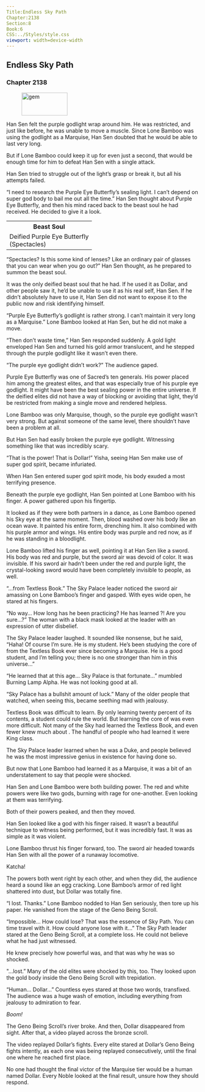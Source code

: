 ```yaml
---
Title:Endless Sky Path
Chapter:2138
Section:8
Book:6
CSS:../Styles/style.css
viewport: width=device-width
---
```


## Endless Sky Path
### Chapter 2138

<figure>
	<img src="../Images/gem.gif" alt="gem" id="gem" width="120" height="60" />
</figure>



Han Sen felt the purple godlight wrap around him. He was restricted, and just like before, he was unable to move a muscle. Since Lone Bamboo was using the godlight as a Marquise, Han Sen doubted that he would be able to last very long.

But if Lone Bamboo could keep it up for even just a second, that would be enough time for him to defeat Han Sen with a single attack.

Han Sen tried to struggle out of the light’s grasp or break it, but all his attempts failed.

“I need to research the Purple Eye Butterfly’s sealing light. I can’t depend on super god body to bail me out all the time.” Han Sen thought about Purple Eye Butterfly, and then his mind raced back to the beast soul he had received. He decided to give it a look.

<div class="tables">
	<table class="beast">
		<tr>
			<th>Beast Soul</th>
		</tr><tr>
			<td>Deified Purple Eye Butterfly<br>
				<span class="type">(Spectacles)</span>
			</td>
		</tr>
	</table>
	<!-- Deified Beast Soul: Purple Eye Butterfly (Spectacles-type) -->
</div>

“Spectacles? Is this some kind of lenses? Like an ordinary pair of glasses that you can wear when you go out?” Han Sen thought, as he prepared to summon the beast soul.

It was the only deified beast soul that he had. If he used it as Dollar, and other people saw it, he’d be unable to use it as his real self, Han Sen. If he didn’t absolutely have to use it, Han Sen did not want to expose it to the public now and risk identifying himself.

“Purple Eye Butterfly’s godlight is rather strong. I can’t maintain it very long as a Marquise.” Lone Bamboo looked at Han Sen, but he did not make a move.

“Then don’t waste time,” Han Sen responded suddenly. A gold light enveloped Han Sen and turned his gold armor translucent, and he stepped through the purple godlight like it wasn’t even there.

“The purple eye godlight didn’t work?” The audience gaped.

Purple Eye Butterfly was one of Sacred’s ten generals. His power placed him among the greatest elites, and that was especially true of his purple eye godlight. It might have been the best sealing power in the entire universe. If the deified elites did not have a way of blocking or avoiding that light, they’d be restricted from making a single move and rendered helpless.

Lone Bamboo was only Marquise, though, so the purple eye godlight wasn’t very strong. But against someone of the same level, there shouldn’t have been a problem at all.

But Han Sen had easily broken the purple eye godlight. Witnessing something like that was incredibly scary.

“That is the power! That is Dollar!” Yisha, seeing Han Sen make use of super god spirit, became infuriated.

When Han Sen entered super god spirit mode, his body exuded a most terrifying presence.

Beneath the purple eye godlight, Han Sen pointed at Lone Bamboo with his finger. A power gathered upon his fingertip.

It looked as if they were both partners in a dance, as Lone Bamboo opened his Sky eye at the same moment. Then, blood washed over his body like an ocean wave. It painted his entire form, drenching him. It also combined with his purple armor and wings. His entire body was purple and red now, as if he was standing in a bloodlight.

Lone Bamboo lifted his finger as well, pointing it at Han Sen like a sword. His body was red and purple, but the sword air was devoid of color. It was invisible. If his sword air hadn’t been under the red and purple light, the crystal-looking sword would have been completely invisible to people, as well.

“...from Textless Book.” The Sky Palace leader noticed the sword air amassing on Lone Bamboo’s finger and gasped. With eyes wide open, he stared at his fingers.

“No way… How long has he been practicing? He has learned ?! Are you sure…?” The woman with a black mask looked at the leader with an expression of utter disbelief.

The Sky Palace leader laughed. It sounded like nonsense, but he said, “Haha! Of course I’m sure. He is my student. He’s been studying the core of from the Textless Book ever since becoming a Marquise. He is a good student, and I’m telling you; there is no one stronger than him in this universe…”

“He learned that at this age… Sky Palace is that fortunate…” mumbled Burning Lamp Alpha. He was not looking good at all.

“Sky Palace has a bullshit amount of luck.” Many of the older people that watched, when seeing this, became seething mad with jealousy.

Textless Book was difficult to learn. By only learning twenty percent of its contents, a student could rule the world. But learning the core of  was even more difficult. Not many of the Sky had learned the Textless Book, and even fewer knew much about . The handful of people who had learned it were King class.

The Sky Palace leader learned when he was a Duke, and people believed he was the most impressive genius in existence for having done so.

But now that Lone Bamboo had learned it as a Marquise, it was a bit of an understatement to say that people were shocked.

Han Sen and Lone Bamboo were both building power. The red and white powers were like two gods, burning with rage for one-another. Even looking at them was terrifying.

Both of their powers peaked, and then they moved.

Han Sen looked like a god with his finger raised. It wasn’t a beautiful technique to witness being performed, but it was incredibly fast. It was as simple as it was violent.

Lone Bamboo thrust his finger forward, too. The sword air headed towards Han Sen with all the power of a runaway locomotive.

Katcha!

The powers both went right by each other, and when they did, the audience heard a sound like an egg cracking. Lone Bamboo’s armor of red light shattered into dust, but Dollar was totally fine.

“I lost. Thanks.” Lone Bamboo nodded to Han Sen seriously, then tore up his paper. He vanished from the stage of the Geno Being Scroll.

“Impossible… How could lose? That was the essence of Sky Path. You can time travel with it. How could anyone lose with it…” The Sky Path leader stared at the Geno Being Scroll, at a complete loss. He could not believe what he had just witnessed.

He knew precisely how powerful  was, and that was why he was so shocked.

"...lost.” Many of the old elites were shocked by this, too. They looked upon the gold body inside the Geno Being Scroll with trepidation.

“Human… Dollar…” Countless eyes stared at those two words, transfixed. The audience was a huge wash of emotion, including everything from jealousy to admiration to fear.

*Boom!*

The Geno Being Scroll’s river broke. And then, Dollar disappeared from sight. After that, a video played across the bronze scroll.

The video replayed Dollar’s fights. Every elite stared at Dollar’s Geno Being fights intently, as each one was being replayed consecutively, until the final one where he reached first place.

No one had thought the final victor of the Marquise tier would be a human named Dollar. Every Noble looked at the final result, unsure how they should respond.